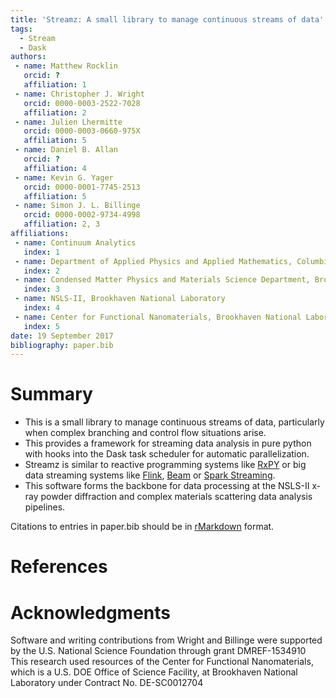 ```yaml
---
title: 'Streamz: A small library to manage continuous streams of data'
tags:
  - Stream
  - Dask
authors:
 - name: Matthew Rocklin
   orcid: ?
   affiliation: 1
 - name: Christopher J. Wright
   orcid: 0000-0003-2522-7028
   affiliation: 2
 - name: Julien Lhermitte
   orcid: 0000-0003-0660-975X
   affiliation: 5
 - name: Daniel B. Allan
   orcid: ?
   affiliation: 4
 - name: Kevin G. Yager
   orcid: 0000-0001-7745-2513
   affiliation: 5
 - name: Simon J. L. Billinge
   orcid: 0000-0002-9734-4998
   affiliation: 2, 3
affiliations:
 - name: Continuum Analytics
   index: 1
 - name: Department of Applied Physics and Applied Mathematics, Columbia University
   index: 2
 - name: Condensed Matter Physics and Materials Science Department, Brookhaven National Laboratory
   index: 3
 - name: NSLS-II, Brookhaven National Laboratory
   index: 4
 - name: Center for Functional Nanomaterials, Brookhaven National Laboratory
   index: 5
date: 19 September 2017
bibliography: paper.bib
---
```


# Summary

- This is a small library to manage continuous streams of data, particularly when complex branching and control flow situations arise. 
- This provides a framework for streaming data analysis in pure python with hooks into the Dask task scheduler for automatic parallelization.
- Streamz is similar to reactive
programming systems like [RxPY](https://github.com/ReactiveX/RxPY) or big
data streaming systems like [Flink](https://flink.apache.org), [Beam](https://beam.apache.org/get-started/quickstart-py) or [Spark Streaming](https://beam.apache.org/get-started/quickstart-py).
- This software forms the backbone for data processing at the NSLS-II x-ray powder diffraction and complex materials scattering data analysis pipelines.

Citations to entries in paper.bib should be in
[rMarkdown](http://rmarkdown.rstudio.com/authoring_bibliographies_and_citations.html)
format.

# References

# Acknowledgments
Software and writing contributions from Wright and Billinge were supported by the U.S. National Science Foundation through
grant DMREF-1534910
This research used resources of the Center for Functional Nanomaterials, which is a U.S. DOE Office of Science Facility, at Brookhaven National Laboratory under Contract No. DE-SC0012704